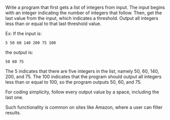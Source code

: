 Write a program that first gets a list of integers from input. The input begins with an integer indicating the number of integers that follow. Then, get the last value from the input, which indicates a threshold. Output all integers less than or equal to that last threshold value.

Ex: If the input is:

```
5 50 60 140 200 75 100
```
the output is:

```
50 60 75
```
The 5 indicates that there are five integers in the list, namely 50, 60, 140, 200, and 75. The 100 indicates that the program should output all integers less than or equal to 100, so the program outputs 50, 60, and 75.

For coding simplicity, follow every output value by a space, including the last one.

Such functionality is common on sites like Amazon, where a user can filter results.